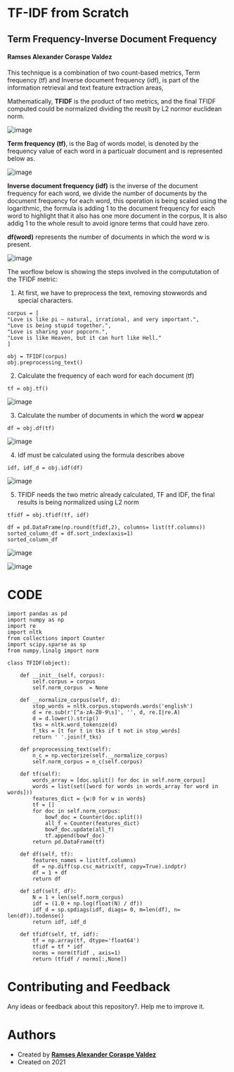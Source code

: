 <meta name="google-site-verification" content="xUDPilxSmZTjjJr_tkLv-sDOWR5T9Q4Sb9s-IbaGrqA" />

# TF-IDF from Scratch
## Term Frequency-Inverse Document Frequency
#### Ramses Alexander Coraspe Valdez

This technique is a combination of two count-based metrics, Term frequency (tf) and Inverse document frequency (idf), is part of the information retrieval and text feature extraction areas, 

Mathematically, **TFIDF** is the product of two metrics, and the final TFIDF computed could be normalized dividing the reuslt by L2 normor euclidean norm.

![image](https://user-images.githubusercontent.com/8701464/130260664-fb928e4c-241f-4d3a-a0f4-8db4dc6ffcf1.png)

**Term frequency (tf)**, is the Bag of words model, is denoted by the frequency value of each word in a particualr document and is represented below as.

![image](https://user-images.githubusercontent.com/8701464/130260732-31e928d5-0c4a-4915-a671-1b4564783c58.png)


**Inverse document frequency (idf)** is the inverse of the document frequency for each word, we divide the number of documents by the document frequency for each word, this operation is being scaled using the logarithmic, the formula is adding 1 to the document frequency for each word to highlight that it also has one more document in the corpus, It is also addig 1 to the whole result to avoid ignore terms that could have zero.


**df(word)** represents the number of documents in which the word w is present.

![image](https://user-images.githubusercontent.com/8701464/130260766-f5734ce8-6981-49d3-861b-97eec6c6a559.png)



The worflow below is showing the steps involved in the compututation of the TFIDF metric:

1. At first, we have to preprocess the text, removing stowwords and special characters.
```
corpus = [
"Love is like pi – natural, irrational, and very important.",
"Love is being stupid together.",
"Love is sharing your popcorn.",
"Love is like Heaven, but it can hurt like Hell."
]

obj = TFIDF(corpus)
obj.preprocessing_text()
```

2. Calculate the frequency of each word for each document (tf)

```
tf = obj.tf()

```

![image](https://user-images.githubusercontent.com/8701464/130262801-3a839159-2d05-4b26-bf41-9930f2388d33.png)


3. Calculate the number of documents in which the word **w** appear

```
df = obj.df(tf)
```

![image](https://user-images.githubusercontent.com/8701464/130262837-9e010d87-3430-4150-880b-810dae4412bf.png)


4. Idf must be calculated using the formula describes above

```
idf, idf_d = obj.idf(df)
```

![image](https://user-images.githubusercontent.com/8701464/130262859-a8750042-112b-47b1-8bb1-44f96ebf60da.png)


5. TFIDF needs the two metric already calculated, TF and IDF, the final results is being normalized using L2 norm

```
tfidf = obj.tfidf(tf, idf)
```

```
df = pd.DataFrame(np.round(tfidf,2), columns= list(tf.columns))
sorted_column_df = df.sort_index(axis=1)
sorted_column_df
```
![image](https://user-images.githubusercontent.com/8701464/130262893-37e230a7-a0a0-41a0-b520-6f6c064e3e76.png)


![image](https://user-images.githubusercontent.com/8701464/130260824-f8c8eef3-4256-4355-9276-71503c7b16bb.png)


# CODE

```
import pandas as pd
import numpy as np
import re
import nltk
from collections import Counter
import scipy.sparse as sp
from numpy.linalg import norm

class TFIDF(object):

    def __init__(self, corpus):        
        self.corpus = corpus
        self.norm_corpus  = None        

    def __normalize_corpus(self, d):
        stop_words = nltk.corpus.stopwords.words('english')
        d = re.sub(r'[^a-zA-Z0-9\s]', '', d, re.I|re.A)
        d = d.lower().strip()
        tks = nltk.word_tokenize(d)
        f_tks = [t for t in tks if t not in stop_words]
        return ' '.join(f_tks)

    def preprocessing_text(self):
        n_c = np.vectorize(self.__normalize_corpus)
        self.norm_corpus = n_c(self.corpus)

    def tf(self):
        words_array = [doc.split() for doc in self.norm_corpus]
        words = list(set([word for words in words_array for word in words]))
        features_dict = {w:0 for w in words}
        tf = []
        for doc in self.norm_corpus:
            bowf_doc = Counter(doc.split())
            all_f = Counter(features_dict)
            bowf_doc.update(all_f)
            tf.append(bowf_doc)
        return pd.DataFrame(tf)

    def df(self, tf):
        features_names = list(tf.columns)
        df = np.diff(sp.csc_matrix(tf, copy=True).indptr)
        df = 1 + df
        return df
        
    def idf(self, df):
        N = 1 + len(self.norm_corpus)
        idf = (1.0 + np.log(float(N) / df)) 
        idf_d = sp.spdiags(idf, diags= 0, m=len(df), n= len(df)).todense()      
        return idf, idf_d

    def tfidf(self, tf, idf):        
        tf = np.array(tf, dtype='float64')
        tfidf = tf * idf
        norms = norm(tfidf , axis=1)
        return (tfidf / norms[:,None])
```

# Contributing and Feedback
Any ideas or feedback about this repository?. Help me to improve it.

# Authors
- Created by <a href="https://www.linkedin.com/in/ramsescoraspe"><strong>Ramses Alexander Coraspe Valdez</strong></a>
- Created on 2021
